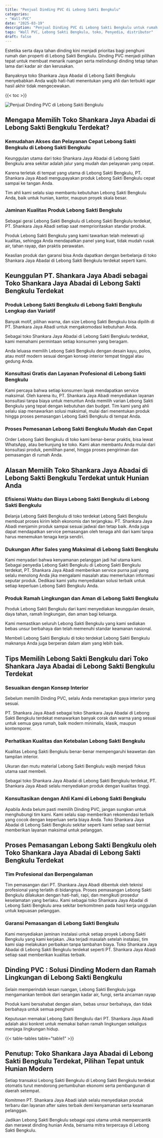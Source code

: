 ```yaml
---
title: "Penjual Dinding PVC di Lebong Sakti Bengkulu"
categories: 
- "Wall-PVC"
date: "2025-03-19"
description: "Penjual Dinding PVC di Lebong Sakti Bengkulu untuk rumah, kantor, serta toko. Produk unggulan, pilihan motif, variasi warna elegan, dengan servis instalasi dikerjakan oleh tim berpengalaman serta garansi resmi!|Servis penjualan Dinding PVC di Lebong Sakti Bengkulu untuk kebutuhan rumah, kantor, atau toko, beserta panel unggulan dan pemasangan oleh tenaga ahli profesional serta garansi resmi.|Pilihan Dinding PVC di Lebong Sakti Bengkulu yang terpercaya untuk rumah, office, serta toko, bersama panel berkualitas dan penempatan dikerjakan oleh teknisi profesional serta kepastian resmi.|Penjualan Dinding PVC di Lebong Sakti Bengkulu untuk tempat tinggal, office, dan toko, dengan panel unggulan dan penempatan oleh tenaga ahli profesional, dilengkapi dengan kepastian resmi.}"
tags: "Wall PVC, Lebong Sakti Bengkulu, toko, Penyedia, distributor"
draft: false
---
```


Estetika serta daya tahan dinding kini menjadi prioritas bagi penghuni rumah dan properti di Lebong Sakti Bengkulu.  Dinding PVC  menjadi pilihan tepat untuk membuat menarik ruangan serta melindungi dinding tetap tahan lama dari kadar air dan kerusakan.

Banyaknya toko Shankara Jaya Abadai di Lebong Sakti Bengkulu menyebabkan Anda wajib hati-hati menentukan yang ahli dan terbukti agar hasil akhir tidak mengecewakan.

{{< toc >}}

![Penjual Dinding PVC di Lebong Sakti Bengkulu](/images/Wall-PVC/Penjual-Dinding-PVC-di-Lebong-Sakti-Bengkulu.png)


## Mengapa Memilih Toko Shankara Jaya Abadai di Lebong Sakti Bengkulu Terdekat?

### Kemudahan Akses dan Pelayanan Cepat Lebong Sakti Bengkulu di Lebong Sakti Bengkulu

Keunggulan utama dari toko Shankara Jaya Abadai di Lebong Sakti Bengkulu area sekitar adalah jalur yang mudah dan pelayanan yang cepat.

Karena terletak di tempat yang utama di Lebong Sakti Bengkulu, PT. Shankara Jaya Abadi mengupayakan produk Lebong Sakti Bengkulu cepat sampai ke tangan Anda.

Tim ahli kami selalu siap membantu kebutuhan Lebong Sakti Bengkulu Anda, baik untuk hunian, kantor, maupun proyek skala besar.

### Jaminan Kualitas Produk Lebong Sakti Bengkulu

Sebagai gerai Lebong Sakti Bengkulu di Lebong Sakti Bengkulu terdekat, PT. Shankara Jaya Abadi setiap saat memprioritaskan standar produk.

Produk Lebong Sakti Bengkulu yang kami tawarkan telah melewati uji kualitas, sehingga Anda mendapatkan panel yang kuat, tidak mudah rusak air, tahan rayap, dan praktis perawatan.

Keaslian produk dan garansi bisa Anda dapatkan dengan berbelanja di toko Shankara Jaya Abadai di Lebong Sakti Bengkulu terdekat seperti kami.

## Keunggulan PT. Shankara Jaya Abadi sebagai Toko Shankara Jaya Abadai di Lebong Sakti Bengkulu Terdekat

### Produk Lebong Sakti Bengkulu di Lebong Sakti Bengkulu Lengkap dan Variatif

Banyak motif, pilihan warna, dan size Lebong Sakti Bengkulu bisa dipilih di PT. Shankara Jaya Abadi untuk mengakomodasi kebutuhan Anda.

Sebagai toko Shankara Jaya Abadai di Lebong Sakti Bengkulu terdekat, kami memahami permintaan setiap konsumen yang beragam.

Anda leluasa memilih Lebong Sakti Bengkulu dengan desain kayu, polos, atau motif modern sesuai dengan konsep interior tempat tinggal atau gedung Anda.

### Konsultasi Gratis dan Layanan Profesional di Lebong Sakti Bengkulu

Kami percaya bahwa setiap konsumen layak mendapatkan service maksimal. Oleh karena itu, PT. Shankara Jaya Abadi menyediakan layanan konsultasi tanpa biaya untuk menuntun Anda memilih varian Lebong Sakti Bengkulu yang tepat dengan kebutuhan dan budget. Tim kami yang ahli selalu siap menawarkan solusi maksimal, mulai dari menentukan produk hingga proses pemasangan Lebong Sakti Bengkulu di tempat Anda.

### Proses Pemesanan Lebong Sakti Bengkulu Mudah dan Cepat

Order Lebong Sakti Bengkulu di toko kami benar-benar praktis, bisa lewat WhatsApp, atau berkunjung ke toko. Kami akan membantu Anda mulai dari konsultasi produk, pemilihan panel, hingga proses pengiriman dan pemasangan di rumah Anda.

## Alasan Memilih Toko Shankara Jaya Abadai di Lebong Sakti Bengkulu Terdekat untuk Hunian Anda

### Efisiensi Waktu dan Biaya Lebong Sakti Bengkulu di Lebong Sakti Bengkulu

Belanja Lebong Sakti Bengkulu di toko terdekat Lebong Sakti Bengkulu membuat proses kirim lebih ekonomis dan terjangkau. PT. Shankara Jaya Abadi menjamin produk sampai sesuai jadwal dan tetap baik. Anda juga dapat mendapatkan service pemasangan oleh tenaga ahli dari kami tanpa harus menemukan tenaga kerja sendiri.

### Dukungan After Sales yang Maksimal di Lebong Sakti Bengkulu

Kami menyadari bahwa kenyamanan pelanggan jadi hal utama kami. Sebagai penyedia Lebong Sakti Bengkulu di Lebong Sakti Bengkulu terdekat, PT. Shankara Jaya Abadi memberikan service purna jual yang selalu menolong Anda jika mengalami masalah atau memerlukan informasi seputar produk. Dedikasi kami yaitu menyediakan solusi terbaik untuk setiap keperluan Lebong Sakti Bengkulu Anda.

### Produk Ramah Lingkungan dan Aman di Lebong Sakti Bengkulu

Produk Lebong Sakti Bengkulu dari kami menyediakan keunggulan desain, daya tahan, ramah lingkungan, dan aman bagi keluarga.

Kami memastikan seluruh Lebong Sakti Bengkulu yang kami sediakan bebas unsur berbahaya dan telah memenuhi standar keamanan nasional.

Membeli Lebong Sakti Bengkulu di toko terdekat Lebong Sakti Bengkulu maknanya Anda juga berperan dalam alam yang lebih baik.

## Tips Memilih Lebong Sakti Bengkulu dari Toko Shankara Jaya Abadai di Lebong Sakti Bengkulu Terdekat

### Sesuaikan dengan Konsep Interior 

Sebelum memilih Dinding PVC, selalu Anda menetapkan gaya interior yang sesuai.

PT. Shankara Jaya Abadi sebagai toko Shankara Jaya Abadai di Lebong Sakti Bengkulu terdekat menawarkan banyak corak dan warna yang sesuai untuk semua gaya rumah, baik modern minimalis, klasik, maupun kontemporer.

### Perhatikan Kualitas dan Ketebalan Lebong Sakti Bengkulu

Kualitas Lebong Sakti Bengkulu benar-benar mempengaruhi keawetan dan tampilan interior.

Ukuran dan mutu material Lebong Sakti Bengkulu wajib menjadi fokus utama saat membeli.

Sebagai toko Shankara Jaya Abadai di Lebong Sakti Bengkulu terdekat, PT. Shankara Jaya Abadi selalu menyediakan produk dengan kualitas tinggi.

### Konsultasikan dengan Ahli Kami di Lebong Sakti Bengkulu

Apabila Anda belum pasti memilih Dinding PVC, jangan sungkan untuk menghubungi tim kami. Kami selalu siap memberikan rekomendasi terbaik yang cocok dengan keperluan serta biaya Anda. Toko Shankara Jaya Abadai di Lebong Sakti Bengkulu sekitar seperti kami setiap saat berniat memberikan layanan maksimal untuk pelanggan.

## Proses Pemasangan Lebong Sakti Bengkulu oleh Toko Shankara Jaya Abadai di Lebong Sakti Bengkulu Terdekat

### Tim Profesional dan Berpengalaman

Tim pemasangan dari PT. Shankara Jaya Abadi dibentuk oleh teknisi profesional yang terlatih di bidangnya. Proses pemasangan Lebong Sakti Bengkulu dilakukan dengan hati-hati, rapi, dan mengikuti prosedur keselamatan yang berlaku. Kami sebagai toko Shankara Jaya Abadai di Lebong Sakti Bengkulu area sekitar berkomitmen pada hasil kerja unggulan untuk kepuasan pelanggan.

### Garansi Pemasangan di Lebong Sakti Bengkulu

Kami menyediakan jaminan instalasi untuk setiap proyek Lebong Sakti Bengkulu yang kami kerjakan. Jika terjadi masalah setelah instalasi, tim kami siap melakukan perbaikan tanpa tambahan biaya. Toko Shankara Jaya Abadai di Lebong Sakti Bengkulu terdekat seperti PT. Shankara Jaya Abadi setiap saat memberikan kualitas terbaik.

##  Dinding PVC : Solusi Dinding Modern dan Ramah Lingkungan di Lebong Sakti Bengkulu

Selain memperindah kesan ruangan, Lebong Sakti Bengkulu juga mengamankan tembok dari serangan kadar air, fungi, serta ancaman rayap

Produk kami bersahabat dengan alam, bebas unsur berbahaya, dan tidak berbahaya untuk semua penghuni

Keputusan memakai Lebong Sakti Bengkulu dari PT. Shankara Jaya Abadi adalah aksi konkret untuk memakai bahan ramah lingkungan sekaligus menjaga lingkungan hidup.

{{< table-tables table="table1" >}}

## Penutup: Toko Shankara Jaya Abadai di Lebong Sakti Bengkulu Terdekat, Pilihan Tepat untuk Hunian Modern

Setiap transaksi Lebong Sakti Bengkulu di Lebong Sakti Bengkulu terdekat otomatis turut mendorong pertumbuhan ekonomi serta pembangunan di daerah setempat.

Komitmen PT. Shankara Jaya Abadi ialah selalu menyediakan produk terbaru dan layanan after sales terbaik demi kenyamanan serta keamanan pelanggan.

Jadikan Lebong Sakti Bengkulu sebagai opsi utama untuk mempercantik dan merawat dinding hunian Anda, bersama mitra terpercaya di Lebong Sakti Bengkulu.